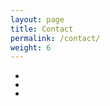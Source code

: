 ```yaml
---
layout: page
title: Contact
permalink: /contact/
weight: 6
---
```

<ul class="contact-social">
<li>
  <a href="https://www.instagram.com/georgidoig/?hl=en">
<div class="icon-black insta">
  <span class="link-spanner"></span>
</div>
</li>

<li>
<a href="https://twitter.com/GeorgiDoig">
<div class="icon-black twitter"><span class="link-spanner"></span>
</div>
  </a>
</li>

<li>
<a href="https://uk.linkedin.com/in/georgi-doig-665b28102">
<div class="icon-black linkedin"><span class="link-spanner"></span>
</div>
  </a>
</li>
</ul>
